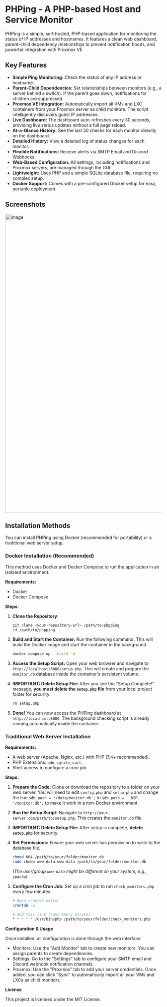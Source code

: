 # PHPing - A PHP-based Host and Service Monitor

PHPing is a simple, self-hosted, PHP-based application for monitoring the status of IP addresses and hostnames. It features a clean web dashboard, parent-child dependency relationships to prevent notification floods, and powerful integration with Proxmox VE.

## Key Features

* **Simple Ping Monitoring:** Check the status of any IP address or hostname.
* **Parent-Child Dependencies:** Set relationships between monitors (e.g., a server behind a switch). If the parent goes down, notifications for children are suppressed.
* **Proxmox VE Integration:** Automatically import all VMs and LXC containers from your Proxmox server as child monitors. The script intelligently discovers guest IP addresses.
* **Live Dashboard:** The dashboard auto-refreshes every 30 seconds, providing live status updates without a full page reload.
* **At-a-Glance History:** See the last 30 checks for each monitor directly on the dashboard.
* **Detailed History:** View a detailed log of status changes for each monitor.
* **Flexible Notifications:** Receive alerts via SMTP Email and Discord Webhooks.
* **Web-Based Configuration:** All settings, including notifications and Proxmox servers, are managed through the GUI.
* **Lightweight:** Uses PHP and a simple SQLite database file, requiring no complex setup.
* **Docker Support:** Comes with a pre-configured Docker setup for easy, portable deployment.

## Screenshots

<img width="1960" height="957" alt="image" src="https://github.com/user-attachments/assets/ee341ff7-229c-4278-875f-35be34846a5e" />

## Installation Methods

You can install PHPing using Docker (recommended for portability) or a traditional web server setup.

### Docker Installation (Recommended)

This method uses Docker and Docker Compose to run the application in an isolated environment.

**Requirements:**
* Docker
* Docker Compose

**Steps:**

1.  **Clone the Repository:**
    ```bash
    git clone <your-repository-url> /path/to/phpping
    cd /path/to/phpping
    ```

2.  **Build and Start the Container:**
    Run the following command. This will build the Docker image and start the container in the background.
    ```bash
    docker-compose up --build -d
    ```

3.  **Access the Setup Script:**
    Open your web browser and navigate to `http://localhost:8080/setup.php`. This will create and prepare the `monitor.db` database inside the container's persistent volume.

4.  **IMPORTANT: Delete Setup File:**
    After you see the "Setup Complete!" message, **you must delete the `setup.php` file** from your local project folder for security.
    ```bash
    rm setup.php
    ```

5.  **Done!**
    You can now access the PHPing dashboard at `http://localhost:8080`. The background checking script is already running automatically inside the container.

### Traditional Web Server Installation

**Requirements:**
* A web server (Apache, Nginx, etc.) with PHP (7.4+ recommended).
* PHP Extensions: `pdo_sqlite`, `curl`.
* Shell access to configure a cron job.

**Steps:**

1.  **Prepare the Code:**
    Clone or download the repository to a folder on your web server. You will need to edit `config.php` and `setup.php` and change the line `$db_path = '/data/monitor.db';` to `$db_path = __DIR__ . '/monitor.db';` to make it work in a non-Docker environment.

2.  **Run the Setup Script:**
    Navigate to `http://your-server.com/path/to/setup.php`. This creates the `monitor.db` file.

3.  **IMPORTANT: Delete Setup File:**
    After setup is complete, **delete `setup.php`** for security.

4.  **Set Permissions:**
    Ensure your web server has permission to write to the database file.
    ```bash
    chmod 664 /path/to/your/folder/monitor.db
    sudo chown www-data:www-data /path/to/your/folder/monitor.db
    ```
    *(The user/group `www-data` might be different on your system, e.g., `apache`)*

5.  **Configure the Cron Job:**
    Set up a cron job to run `check_monitors.php` every few minutes.
    ```bash
    # Open crontab editor
    crontab -e
    
    # Add this line (runs every minute)
    * * * * * /usr/bin/php /path/to/your/folder/check_monitors.php
    
**Configuration & Usage**

Once installed, all configuration is done through the web interface.

* Monitors: Use the "Add Monitor" tab to create new monitors. You can assign parents to create dependencies.
* Settings: Go to the "Settings" tab to configure your SMTP email and Discord webhook notification channels.
* Proxmox: Use the "Proxmox" tab to add your server credentials. Once added, you can click "Sync" to automatically import all your VMs and LXCs as child monitors.

**License**

This project is licensed under the MIT License.
